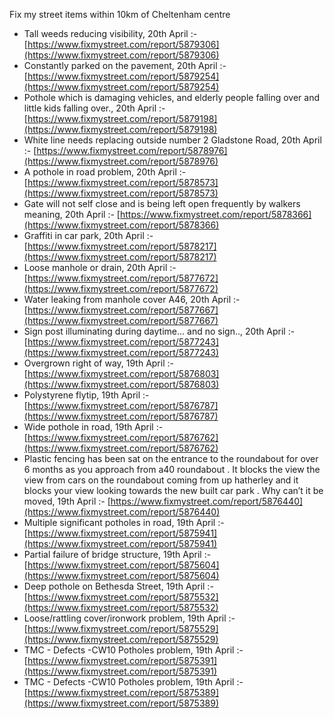 Fix my street items within 10km of Cheltenham centre

<!-- fix_marker starts -->

- Tall weeds reducing visibility, 20th April :- [https://www.fixmystreet.com/report/5879306](https://www.fixmystreet.com/report/5879306)
- Constantly parked on the pavement, 20th April :- [https://www.fixmystreet.com/report/5879254](https://www.fixmystreet.com/report/5879254)
- Pothole which is damaging vehicles, and elderly people falling over and little kids falling over., 20th April :- [https://www.fixmystreet.com/report/5879198](https://www.fixmystreet.com/report/5879198)
- White line needs replacing outside number 2 Gladstone Road, 20th April :- [https://www.fixmystreet.com/report/5878976](https://www.fixmystreet.com/report/5878976)
- A pothole in road problem, 20th April :- [https://www.fixmystreet.com/report/5878573](https://www.fixmystreet.com/report/5878573)
- Gate will not self close and is being left open frequently by walkers meaning, 20th April :- [https://www.fixmystreet.com/report/5878366](https://www.fixmystreet.com/report/5878366)
- Graffiti in car park, 20th April :- [https://www.fixmystreet.com/report/5878217](https://www.fixmystreet.com/report/5878217)
- Loose manhole or drain, 20th April :- [https://www.fixmystreet.com/report/5877672](https://www.fixmystreet.com/report/5877672)
- Water leaking from manhole cover A46, 20th April :- [https://www.fixmystreet.com/report/5877667](https://www.fixmystreet.com/report/5877667)
- Sign post illuminating during daytime… and no sign.., 20th April :- [https://www.fixmystreet.com/report/5877243](https://www.fixmystreet.com/report/5877243)
- Overgrown right of way, 19th April :- [https://www.fixmystreet.com/report/5876803](https://www.fixmystreet.com/report/5876803)
- Polystyrene flytip, 19th April :- [https://www.fixmystreet.com/report/5876787](https://www.fixmystreet.com/report/5876787)
- Wide pothole in road, 19th April :- [https://www.fixmystreet.com/report/5876762](https://www.fixmystreet.com/report/5876762)
- Plastic fencing has been sat on the entrance to the roundabout for over 6 months as you approach from a40 roundabout . It blocks the view the view from cars on the roundabout coming from up hatherley and it blocks your view looking towards the new built car park . Why can’t it be moved, 19th April :- [https://www.fixmystreet.com/report/5876440](https://www.fixmystreet.com/report/5876440)
- Multiple significant potholes in road, 19th April :- [https://www.fixmystreet.com/report/5875941](https://www.fixmystreet.com/report/5875941)
- Partial failure of bridge structure, 19th April :- [https://www.fixmystreet.com/report/5875604](https://www.fixmystreet.com/report/5875604)
- Deep pothole on Bethesda Street, 19th April :- [https://www.fixmystreet.com/report/5875532](https://www.fixmystreet.com/report/5875532)
- Loose/rattling cover/ironwork problem, 19th April :- [https://www.fixmystreet.com/report/5875529](https://www.fixmystreet.com/report/5875529)
- TMC - Defects -CW10 Potholes problem, 19th April :- [https://www.fixmystreet.com/report/5875391](https://www.fixmystreet.com/report/5875391)
- TMC - Defects -CW10 Potholes problem, 19th April :- [https://www.fixmystreet.com/report/5875389](https://www.fixmystreet.com/report/5875389)

<!-- fix_marker ends -->